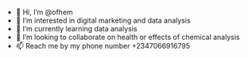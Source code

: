 - 👋 Hi, I’m @ofhem
- 👀 I’m interested in digital marketing and data analysis 
- 🌱 I’m currently learning data analysis 
- 💞️ I’m looking to collaborate on health or effects of chemical analysis 
- 📫 Reach me by my phone number +2347066916795

<!---
ofhem/ofhem is a ✨ special ✨ repository because its `README.md` (this file) appears on your GitHub profile.
You can click the Preview link to take a look at your changes.
--->
